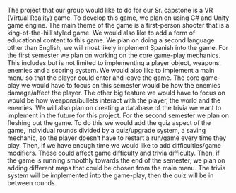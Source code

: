 The project that our group would like to do for our Sr. capstone is a VR (Virtual Reality)
game. To develop this game, we plan on using C# and Unity game engine. The main theme
of the game is a first-person shooter that is a king-of-the-hill styled game. We would also like
to add a form of educational content to this game. We plan on doing a second language other
than English, we will most likely implement Spanish into the game.
For the first semester we plan on working on the core game-play mechanics. This includes but is
not limited to implementing a player object, weapons, enemies and a scoring system. We would
also like to implement a main menu so that the player could enter and leave the game. The core
game-play we would have to focus on this semester would be how the enemies damage/affect
the player. The other big feature we would have to focus on would be how weapons/bullets
interact with the player, the world and the enemies. We will also plan on creating a database
of the trivia we want to implement in the future for this project.
For the second semester we plan on fleshing out the game. To do this we would add the quiz
aspect of the game, individual rounds divided by a quiz/upgrade system, a saving mechanic, so
the player doesn’t have to restart a run/game every time they play. Then, if we have enough
time we would like to add difficulties/game modifiers. These could affect game difficulty and
trivia difficulty. Then, if the game is running smoothly towards the end of the semester, we
plan on adding different maps that could be chosen from the main menu. The trivia system
will be implemented into the game-play, then the quiz will be in between rounds.
